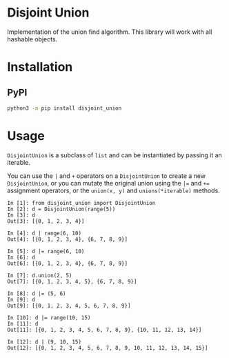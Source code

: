 # Disjoint Union

Implementation of the union find algorithm. This library will work with all hashable objects.

# Installation

## PyPI

```bash
python3 -m pip install disjoint_union
```

# Usage
`DisjointUnion` is a subclass of `list` and can be instantiated by passing it an iterable. 

You can use the `|` and `+` operators on a `DisjointUnion` to create a new `DisjointUnion`, or you can mutate the original union using the `|=` and `+=` assignment operators, or the `union(x, y)` and `unions(*iterable)` methods. 

```python3
In [1]: from disjoint_union import DisjointUnion
In [2]: d = DisjointUnion(range(5))
In [3]: d
Out[3]: [{0, 1, 2, 3, 4}]

In [4]: d | range(6, 10)
Out[4]: [{0, 1, 2, 3, 4}, {6, 7, 8, 9}]

In [5]: d |= range(6, 10)
In [6]: d
Out[6]: [{0, 1, 2, 3, 4}, {6, 7, 8, 9}]

In [7]: d.union(2, 5)
Out[7]: [{0, 1, 2, 3, 4, 5}, {6, 7, 8, 9}]

In [8]: d |= (5, 6)
In [9]: d
Out[9]: [{0, 1, 2, 3, 4, 5, 6, 7, 8, 9}]

In [10]: d |= range(10, 15)
In [11]: d
Out[11]: [{0, 1, 2, 3, 4, 5, 6, 7, 8, 9}, {10, 11, 12, 13, 14}]

In [12]: d | (9, 10, 15)
Out[12]: [{0, 1, 2, 3, 4, 5, 6, 7, 8, 9, 10, 11, 12, 13, 14, 15}]
```

